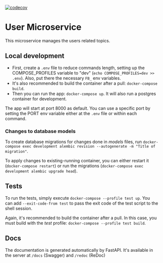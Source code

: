[![codecov](https://codecov.io/gh/GrupoX-FIUBA/music-service/branch/main/graph/badge.svg?token=VXS3E2BKR7)](https://codecov.io/gh/GrupoX-FIUBA/music-service)

# User Microservice

This microservice manages the users related topics.

## Local development

- First, create a `.env` file to reduce commands length, setting up the COMPOSE_PROFILES variable to "dev" (`echo COMPOSE_PROFILES=dev >> .env`). Also, put there the necessary `FB_` env variables.
- It's also recommended to build the container after a pull: `docker-compose build`.
- Then you can run the app: `docker-compose up`. It will also run a postgres container for development.

The app will start at port 8000 as default. You can use a specific port by setting the PORT env variable either at the `.env` file or within each command.

### Changes to database models

To create database migrations for changes done in _models_ files, run `docker-compose exec development alembic revision --autogenerate -m "Title of migration"`.

To apply changes to existing-running container, you can either restart it (`docker-compose restart`) or run the migrations (`docker-compose exec development alembic upgrade head`).

## Tests

To run the tests, simply execute `docker-compose --profile test up`. You can add `--exit-code-from test` to pass the exit code of the test script to the shell session.

Again, it's recommended to build the container after a pull. In this case, you must build with the _test_ profile: `docker-compose --profile test build`.

## Docs

The documentation is generated automatically by FastAPI. It's available in the server at `/docs` (Swagger) and `/redoc` (ReDoc)
